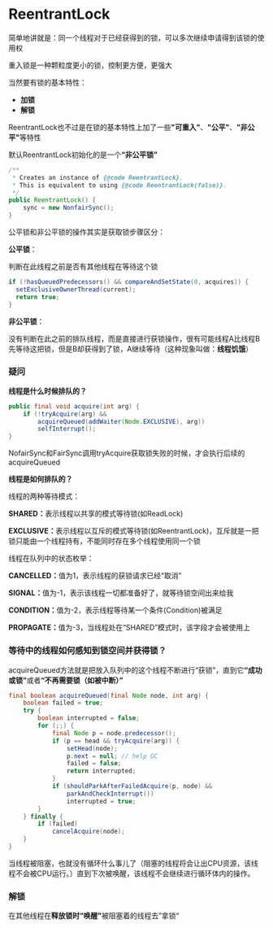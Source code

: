 # ReentrantLock

简单地讲就是：同一个线程对于已经获得到的锁，可以多次继续申请得到该锁的使用权

重入锁是一种颗粒度更小的锁，控制更方便，更强大



当然要有锁的基本特性：

* <strong>加锁</strong>
* <strong>解锁</strong>



ReentrantLock也不过是在锁的基本特性上加了一些<strong>"可重入"</strong>、<strong>"公平"</strong>、<strong>"非公平"</strong>等特性

默认ReentrantLock初始化的是一个<strong>“非公平锁”</strong>

```java
/**
 * Creates an instance of {@code ReentrantLock}.
 * This is equivalent to using {@code ReentrantLock(false)}.
 */
public ReentrantLock() {
    sync = new NonfairSync();
}
```



公平锁和非公平锁的操作其实是获取锁步骤区分：

<strong>公平锁</strong>：

判断在此线程之前是否有其他线程在等待这个锁

```java
if (!hasQueuedPredecessors() && compareAndSetState(0, acquires)) {
  setExclusiveOwnerThread(current);
  return true;
}
```

<strong>非公平锁</strong>：

没有判断在此之前的排队线程，而是直接进行获锁操作，很有可能线程A比线程B先等待这把锁，但是B却获得到了锁，A继续等待（这种现象叫做：<strong>线程饥饿</strong>）



### 疑问

<strong>线程是什么时候排队的？</strong>

```java
public final void acquire(int arg) {
    if (!tryAcquire(arg) &&
        acquireQueued(addWaiter(Node.EXCLUSIVE), arg))
        selfInterrupt();
}
```

NofairSync和FairSync调用tryAcquire获取锁失败的时候，才会执行后续的acquireQueued



<strong>线程是如何排队的？</strong>

线程的两种等待模式：

<strong>SHARED：</strong>表示线程以共享的模式等待锁(如ReadLock)

<strong>EXCLUSIVE：</strong>表示线程以互斥的模式等待锁(如ReentrantLock)，互斥就是一把锁只能由一个线程持有，不能同时存在多个线程使用同一个锁



线程在队列中的状态枚举：

<strong>CANCELLED：</strong>值为1，表示线程的获锁请求已经“取消”

<strong>SIGNAL：</strong>值为-1，表示该线程一切都准备好了，就等待锁空间出来给我

<strong>CONDITION：</strong>值为-2，表示线程等待某一个条件(Condition)被满足

<strong>PROPAGATE：</strong>值为-3，当线程处在“SHARED”模式时，该字段才会被使用上



### 等待中的线程如何感知到锁空间并获得锁？

acquireQueued方法就是把放入队列中的这个线程不断进行“获锁”，直到它<strong>“成功或锁”</strong>或者<strong>“不再需要锁（如被中断）”</strong>

```java
final boolean acquireQueued(final Node node, int arg) {
    boolean failed = true;
    try {
        boolean interrupted = false;
        for (;;) {
            final Node p = node.predecessor();
            if (p == head && tryAcquire(arg)) {
                setHead(node);
                p.next = null; // help GC
                failed = false;
                return interrupted;
            }
            if (shouldParkAfterFailedAcquire(p, node) &&
                parkAndCheckInterrupt())
                interrupted = true;
        }
    } finally {
        if (failed)
            cancelAcquire(node);
    }
}
```



当线程被阻塞，也就没有循环什么事儿了（阻塞的线程将会让出CPU资源，该线程不会被CPU运行。）直到下次被唤醒，该线程不会继续进行循环体内的操作。





### 解锁

在其他线程在<strong>释放锁时“唤醒"</strong>被阻塞着的线程去”拿锁“





